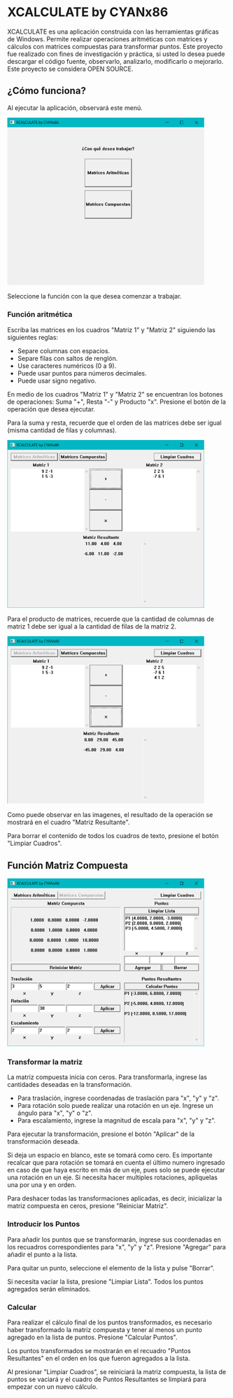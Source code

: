 # XCALCULATE by CYANx86

XCALCULATE es una aplicación construida con las herramientas
gráficas de Windows. Permite realizar operaciones aritméticas
con matrices y cálculos con matrices compuestas para transformar
puntos.
Este proyecto fue realizado con fines de investigación y práctica,
si usted lo desea puede descargar el código fuente, observarlo,
analizarlo, modificarlo o mejorarlo. Este proyecto se considera
OPEN SOURCE.

## ¿Cómo funciona?

Al ejecutar la aplicación, observará este menú.

<img src="images/menu1.png" width="450">

Seleccione la función con la que desea comenzar a trabajar.

### Función aritmética

Escriba las matrices en los cuadros "Matriz 1" y "Matriz 2" siguiendo
las siguientes reglas:
* Separe columnas con espacios.
* Separe filas con saltos de renglón.
* Use caracteres numéricos (0 a 9).
* Puede usar puntos para números decimales.
* Puede usar signo negativo.

En medio de los cuadros "Matriz 1" y "Matriz 2" se encuentran los botones
de operaciones: Suma "+", Resta "-" y Producto "x".
Presione el botón de la operación que desea ejecutar.

Para la suma y resta, recuerde que el orden de las matrices debe ser igual
(misma cantidad de filas y columnas).

<img src="images/example1.png" width="450">

Para el producto de matrices, recuerde que la cantidad de columnas de matriz 1 debe ser
igual a la cantidad de filas de la matriz 2.

<img src="images/example2.png" width="450">

Como puede observar en las imagenes, el resultado de la operación se mostrará
en el cuadro "Matriz Resultante".

Para borrar el contenido de todos los cuadros de texto, presione el botón "Limpiar Cuadros".

## Función Matriz Compuesta

<img src="images/composite1.png" width="450">

### Transformar la matriz

La matriz compuesta inicia con ceros.
Para transformarla, ingrese las cantidades deseadas en la transformación.
* Para traslación, ingrese coordenadas de traslación para "x", "y" y "z".
* Para rotación solo puede realizar una rotación en un eje. Ingrese un ángulo para "x", "y" o "z".
* Para escalamiento, ingrese la magnitud de escala para "x", "y" y "z".

Para ejecutar la transformación, presione el botón "Aplicar" de la transformación deseada.

Si deja un espacio en blanco, este se tomará como cero.
Es importante recalcar que para rotación se tomará en cuenta el último numero ingresado
en caso de que haya escrito en más de un eje, pues solo se puede ejecutar una rotación
en un eje. Si necesita hacer multiples rotaciones, aplíquelas una por una y en orden.

Para deshacer todas las transformaciones aplicadas, es decir, inicializar la matriz compuesta en ceros,
presione "Reiniciar Matriz".

### Introducir los Puntos

Para añadir los puntos que se transformarán, ingrese sus coordenadas
en los recuadros correspondientes para "x", "y" y "z".
Presione "Agregar" para añadir el punto a la lista.

Para quitar un punto, seleccione el elemento de la lista y pulse "Borrar".

Si necesita vaciar la lista, presione "Limpiar Lista". Todos los puntos agregados
serán eliminados.

### Calcular

Para realizar el cálculo final de los puntos transformados, es necesario
haber transformado la matriz compuesta y tener al menos un punto agregado
en la lista de puntos. Presione "Calcular Puntos".

Los puntos transformados se mostrarán en el recuadro "Puntos Resultantes"
en el orden en los que fueron agregados a la lista.

Al presionar "Limpiar Cuadros", se reiniciará la matriz compuesta, la lista de puntos
se vaciará y el cuadro de Puntos Resultantes se limpiará para empezar con un nuevo
cálculo.